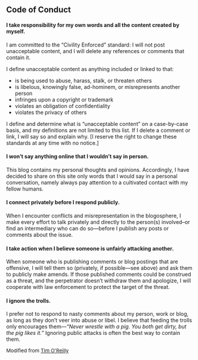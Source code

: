 ## Code of Conduct

#### I take responsibility for my own words and all the content created by myself.

I am committed to the “Civility Enforced” standard: I will not post unacceptable content, and I will delete any references or comments that contain it.

I define unacceptable content as anything included or linked to that:  

<ul>
<li>is being used to abuse, harass, stalk, or threaten others</li>
<li>is libelous, knowingly false, ad-hominem, or misrepresents another person</li>
<li>infringes upon a copyright or trademark</li>
<li>violates an obligation of confidentiality</li>
<li>violates the privacy of others</li>
</ul>

I define and determine what is “unacceptable content” on a case-by-case basis, and my definitions are not limited to this list. If I delete a comment or link, I will say so and explain why. [I reserve the right to change these standards at any time with no notice.]

#### I won’t say anything online that I wouldn’t say in person.

This blog contains my personal thoughts and opinions. Accordingly, I have decided to share on this site only words that I would say in a personal conversation, namely always pay attention to a cultivated contact with my fellow humans.

#### I connect privately before I respond publicly.

When I encounter conflicts and misrepresentation in the blogosphere, I make every effort to talk privately and directly to the person(s) involved–or find an intermediary who can do so—before I publish any posts or comments about the issue.

#### I take action when I believe someone is unfairly attacking another.

When someone who is publishing comments or blog postings that are offensive, I will tell them so (privately, if possible—see above) and ask them to publicly make amends.
If those published comments could be construed as a threat, and the perpetrator doesn’t withdraw them and apologize, I will cooperate with law enforcement to protect the target of the threat.

#### I ignore the trolls.

I prefer not to respond to nasty comments about my person, work or blog, as long as they don’t veer into abuse or libel. I believe that feeding the trolls only encourages them—*“Never wrestle with a pig. You both get dirty, but the pig likes it.”* Ignoring public attacks is often the best way to contain them.

<p style="font-size:10pt;">Modified from <a href="http://radar.oreilly.com/2007/04/draft-bloggers-code-of-conduct.html">Tim O'Reilly</a></p>
